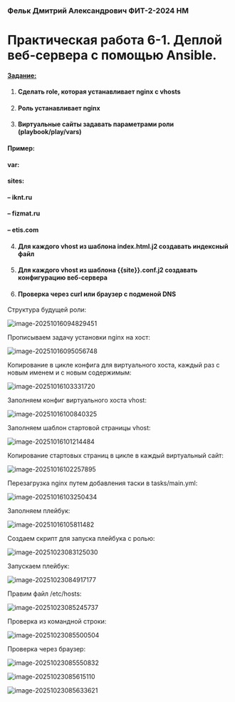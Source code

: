 ### Фельк Дмитрий Александрович ФИТ-2-2024 НМ



# Практическая работа 6-1. Деплой веб-сервера с помощью Ansible.

#### <u>Задание:</u> 

1. #### Сделать role, которая устанавливает nginx c vhosts

2. #### Роль устанавливает nginx

3. #### Виртуальные сайты задавать параметрами роли (playbook/play/vars)

  #### 	Пример:

  #### 		var:

  #### 			sites:

  #### 			– iknt.ru

  #### 			– fizmat.ru

  #### 			– etis.com

4. #### Для каждого vhost из шаблона index.html.j2 создавать индексный файл

5. #### Для каждого vhost из шаблона {{site}}.conf.j2 создавать конфигурацию веб-сервера

6. #### Проверка через curl или браузер с подменой DNS



Структура будущей роли:

![image-20251016094829451](assets/image-20251016094829451.png)



Прописываем задачу установки nginx на хост:

![image-20251016095056748](assets/image-20251016095056748.png)



Копирование в цикле конфига для виртуального хоста, каждый раз с новым именем и с новым содержимым:

![image-20251016103331720](assets/image-20251016103331720.png)



Заполняем конфиг виртуального хоста vhost:

![image-20251016100840325](assets/image-20251016100840325.png)



Заполняем шаблон стартовой страницы vhost:

![image-20251016101214484](assets/image-20251016101214484.png)



Копирование стартовых страниц в цикле в каждый виртуальный сайт:

![image-20251016102257895](assets/image-20251016102257895.png)



Перезагрузка nginx путем добавления таски в tasks/main.yml:

![image-20251016103250434](assets/image-20251016103250434.png)



Заполняем плейбук:

![image-20251016105811482](assets/image-20251016105811482.png)



Создаем скрипт для запуска плейбука с ролью:

![image-20251023083125030](assets/image-20251023083125030.png)



Запускаем плейбук:

![image-20251023084917177](assets/image-20251023084917177.png)



Правим файл /etc/hosts:

![image-20251023085245737](assets/image-20251023085245737.png)



Проверка из командной строки:

![image-20251023085500504](assets/image-20251023085500504.png)



Проверка через браузер:


![image-20251023085550832](assets/image-20251023085550832.png)

![image-20251023085615110](assets/image-20251023085615110.png)

![image-20251023085633621](assets/image-20251023085633621.png)

